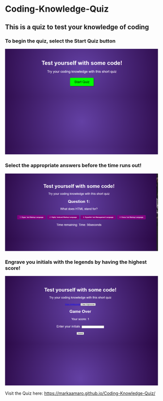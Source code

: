 # Coding-Knowledge-Quiz
## This is a quiz to test your knowledge of coding

### To begin the quiz, select the Start Quiz button
![img](./Assets/start%20quiz.png)

 ### Select the appropriate answers before the time runs out!
 ![img](./Assets/questions.png)
 ### Engrave you initials with the legends by having the highest score!
 ![img](./Assets/score%20sheet.png)

Visit the Quiz here: https://markaamaro.github.io/Coding-Knowledge-Quiz/
